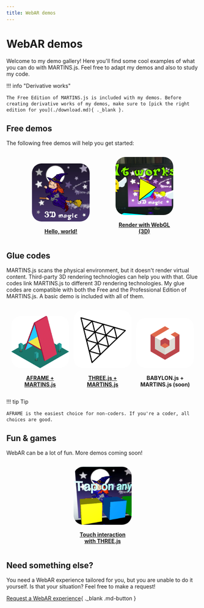 ```yaml
---
title: WebAR demos
---
```


<style>
.gallery-grid {
    display: flex;
    flex-direction: row;
    flex-wrap: wrap;
    align-items: flex-end;
    justify-content: space-evenly;
}

.gallery-item {
    text-align: center;
    padding: 0;
}

.gallery-item:not(.gallery-item-3) img {
    border-radius: 25px;
}

@media screen and (min-width: 600px) {
    .gallery-item {
        flex-basis: 30%;
    }
}

@media screen and (min-width: 1220px) {
    .gallery-item {
        transition: transform 0.25s, opacity 0.25s;
        opacity: 0.9;
    }
    .gallery-item:hover {
        transform: scale(1.1);
        opacity: 1.0;
    }
}
</style>

# WebAR demos

Welcome to my demo gallery! Here you'll find some cool examples of what you can do with MARTINS.js. Feel free to adapt my demos and also to study my code.

!!! info "Derivative works"

    The Free Edition of MARTINS.js is included with my demos. Before creating derivative works of my demos, make sure to [pick the right edition for you](./download.md){ ._blank }.

## Free demos

The following free demos will help you get started:

<div class="gallery-grid" markdown>
<div class="gallery-item" markdown>
<a href="https://ko-fi.com/s/058542943d" rel="external" target="_blank">

![](./img/demo-hello.webp)

**Hello, world!**

</a>
</div>
<div class="gallery-item" markdown>
<a href="https://ko-fi.com/s/25f4038f8b" rel="external" target="_blank">


![](./img/demo-webgl.jpg)

**Render with WebGL (3D)**

</a>
</div>
</div>



## Glue codes

MARTINS.js scans the physical environment, but it doesn't render virtual content. Third-party 3D rendering technologies can help you with that. Glue codes link MARTINS.js to different 3D rendering technologies. My glue codes are compatible with both the Free and the Professional Edition of MARTINS.js. A basic demo is included with all of them.

<div class="gallery-grid" markdown>
<div class="gallery-item" markdown>
<a href="https://ko-fi.com/s/24523f7548" rel="external" target="_blank">

![](./img/logo-aframe.png "A-Frame logo by Mozilla")

**AFRAME + MARTINS.js**

</a>
</div>
<div class="gallery-item" markdown>
<a href="https://ko-fi.com/s/eea4077938" rel="external" target="_blank">


![](./img/logo-threejs.png "Three.js logo by Mr.doob")

**THREE.js + MARTINS.js**

</a>
</div>
<div class="gallery-item" markdown>

![](./img/logo-babylonjs.png "Babylon.js logo by David Catuhe")

**BABYLON.js + MARTINS.js (soon)**

</div>
</div>

!!! tip Tip

    AFRAME is the easiest choice for non-coders. If you're a coder, all choices are good.


## Fun & games

WebAR can be a lot of fun. More demos coming soon!

<div class="gallery-grid" markdown>
<div class="gallery-item" markdown>
<a href="https://ko-fi.com/s/1d3c7e401c" rel="external" target="_blank">


![](./img/demo-interactivity-three.jpg)

**Touch interaction with THREE.js**

</a>
</div>
</div>



## Need something else?

You need a WebAR experience tailored for you, but you are unable to do it yourself. Is that your situation? Feel free to make a request!

[Request a WebAR experience](https://ko-fi.com/alemart/commissions){ ._blank .md-button }